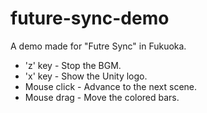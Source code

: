 future-sync-demo
================

A demo made for "Futre Sync" in Fukuoka.

- 'z' key - Stop the BGM.
- 'x' key - Show the Unity logo.
- Mouse click - Advance to the next scene.
- Mouse drag - Move the colored bars.
